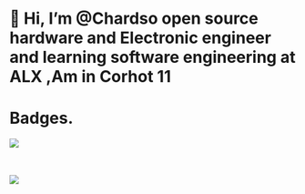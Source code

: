  # 👋 Hi, I’m @Chardso open source hardware and Electronic engineer and learning software engineering at ALX ,Am in Corhot 11

# Badges.


​![](/Images/a4f825a9-3f06-4dad-8e7a-24061ef427f5.png)



​



​![](/Images/1d08c47d-cd87-480d-b521-4fc5bedb2a48.png)











​



​
